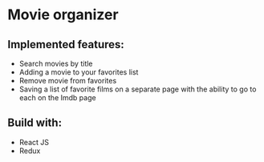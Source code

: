# Movie organizer

## Implemented features:
- Search movies by title
- Adding a movie to your favorites list
- Remove movie from favorites
- Saving a list of favorite films on a separate page with the ability to go to each on the Imdb page

## Build with:
- React JS
- Redux
